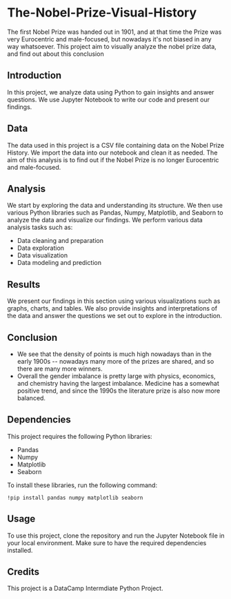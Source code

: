 # The-Nobel-Prize-Visual-History
The first Nobel Prize was handed out in 1901, and at that time the Prize was very Eurocentric and male-focused, but nowadays it's not biased in any way whatsoever. This project aim to visually analyze the nobel prize data, and find out about this conclusion

## Introduction

In this project, we analyze data using Python to gain insights and answer questions. We use Jupyter Notebook to write our code and present our findings.

## Data

The data used in this project is a CSV file containing data on the Nobel Prize History. We import the data into our notebook and clean it as needed. The aim of this analysis is to find out if the Nobel Prize is no longer Eurocentric and male-focused.



## Analysis

We start by exploring the data and understanding its structure. We then use various Python libraries such as Pandas, Numpy, Matplotlib, and Seaborn to analyze the data and visualize our findings. We perform various data analysis tasks such as:

- Data cleaning and preparation
- Data exploration
- Data visualization
- Data modeling and prediction

## Results

We present our findings in this section using various visualizations such as graphs, charts, and tables. We also provide insights and interpretations of the data and answer the questions we set out to explore in the introduction.

## Conclusion

- We see that the density of points is much high nowadays than in the early 1900s -- nowadays many more of the prizes are shared, and so there are many more winners.
- Overall the gender imbalance is pretty large with physics, economics, and chemistry having the largest imbalance. Medicine has a somewhat positive trend, and since the 1990s the literature prize is also now more balanced.
## Dependencies

This project requires the following Python libraries:

- Pandas
- Numpy
- Matplotlib
- Seaborn

To install these libraries, run the following command:

```
!pip install pandas numpy matplotlib seaborn
```

## Usage

To use this project, clone the repository and run the Jupyter Notebook file in your local environment. Make sure to have the required dependencies installed.

## Credits

This project is a DataCamp Intermdiate Python Project.
